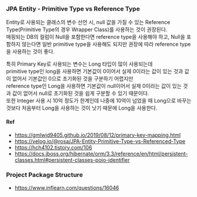 ### JPA Entity - Primitive Type vs Reference Type
Entity로 사용되는 클래스의 변수 선언 시, null 값을 가질 수 있는 Reference Type(Primitive Type의 경우 Wrapper Class)를 사용하는 것이 권장된다.<br>
매핑되는 DB의 컬럼이 Null을 포함한다면 reference type을 사용해야 하고, Null을 포함하지 않는다면 일반 primitive type을 사용해도 되지만 권장에 따라 reference type을 사용하는 것이 좋다.

특히 Primary Key로 사용되는 변수는 Long 타입이 많이 사용되는데<br>
primitive type인 long을 사용하면 기본값이 0이어서 실제 0이라는 값이 있는 것과 값이 없어서 기본값인 0으로 초기화된 것을 구분하기 어렵지만<br>
reference type인 Long을 사용하면 기본값이 null이어서 실제 0이라는 값이 있는 것과 값이 없어서 null로 초기화된 것을 쉽게 구분할 수 있기 때문이다.<br>
또한 Integer 사용 시 10억 정도가 한계인데 나중에 10억이 넘었을 때 Long으로 바꾸는 것보다 처음부터 Long을 사용하는 것이 낫기 때문에 Long을 사용한다.

#### Ref
- https://gmlwjd9405.github.io/2019/08/12/primary-key-mapping.html
- https://velog.io/@rosa/JPA-Entity-Primitive-Type-vs-Referenced-Type
- https://hch4102.tistory.com/106
- https://docs.jboss.org/hibernate/orm/3.3/reference/en/html/persistent-classes.html#persistent-classes-pojo-identifier

### Project Package Structure
- https://www.inflearn.com/questions/16046